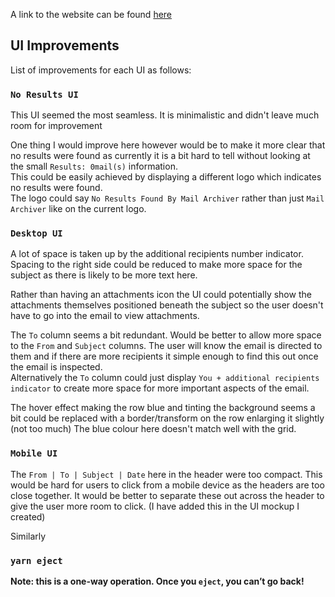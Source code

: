 A link to the website can be found [here](https://afan-ahmed-hennge-challenge.netlify.com)

## UI Improvements 

List of improvements for each UI as follows:

### `No Results UI`

This UI seemed the most seamless. It is minimalistic and didn't leave much room for improvement<br />

One thing I would improve here however would be to make it more clear that no results were found as currently it is a bit hard to tell without looking at the small `Results: 0mail(s)` information.<br />
This could be easily achieved by displaying a different logo which indicates no results were found.<br />
The logo could say `No Results Found By Mail Archiver` rather than just `Mail Archiver` like on the current logo.

### `Desktop UI`

A lot of space is taken up by the additional recipients number indicator. Spacing to the right side could be reduced to make more space for the subject as there is likely to be more text here.<br />

Rather than having an attachments icon the UI could potentially show the attachments themselves positioned beneath the subject so the user doesn't have to go into the email to view attachments.<br />

The `To` column seems a bit redundant. Would be better to allow more space to the `From` and `Subject` columns. The user will know the email is directed to them and if there are more recipients it simple enough to find this out once the email is inspected.<br />
Alternatively the `To` column could just display `You + additional recipients indicator` to create more space for more important aspects of the email.<br />

The hover effect making the row blue and tinting the background seems a bit could be replaced with a border/transform on the row enlarging it slightly (not too much) The blue colour here doesn't match well with the grid.<br />

### `Mobile UI`

The `From | To | Subject | Date` here in the header were too compact. This would be hard for users to click from a mobile device as the headers are too close together. It would be better to separate these out across the header to give the user more room to click. (I have added this in the UI mockup I created)<br />

Similarly

### `yarn eject`

**Note: this is a one-way operation. Once you `eject`, you can’t go back!**


